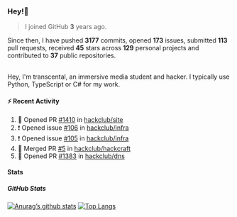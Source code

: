 ### Hey!👋
<!-- [![Banner](banner.png)](https://dillonb07.is-a.dev) -->


> I joined GitHub **3** years ago.

Since then, I have pushed **3177** commits, opened **173** issues, submitted **113** pull requests, received **45** stars across **129** personal projects and contributed to **37** public repositories.

<br>
Hey, I'm transcental, an immersive media student and hacker. I typically use Python, TypeScript or C# for my work.

<br>

#### :zap: Recent Activity

<!--START_SECTION:activity-->
1. 💪 Opened PR [#1410](https://github.com/hackclub/site/pull/1410) in [hackclub/site](https://github.com/hackclub/site)
2. ❗ Opened issue [#106](https://github.com/hackclub/infra/issues/106) in [hackclub/infra](https://github.com/hackclub/infra)
3. ❗ Opened issue [#105](https://github.com/hackclub/infra/issues/105) in [hackclub/infra](https://github.com/hackclub/infra)
4. 🎉 Merged PR [#5](https://github.com/hackclub/hackcraft/pull/5) in [hackclub/hackcraft](https://github.com/hackclub/hackcraft)
5. 💪 Opened PR [#1383](https://github.com/hackclub/dns/pull/1383) in [hackclub/dns](https://github.com/hackclub/dns)
<!--END_SECTION:activity-->

#### Stats

##### GitHub Stats
[![Anurag’s github stats](https://github-readme-stats.vercel.app/api?username=transcental&show_icons=true&theme=radical)](https://github.com/transcental)
[![Top Langs](https://github-readme-stats.vercel.app/api/top-langs/?username=transcental&layout=compact&theme=radical)](https://github.com/transcental)
